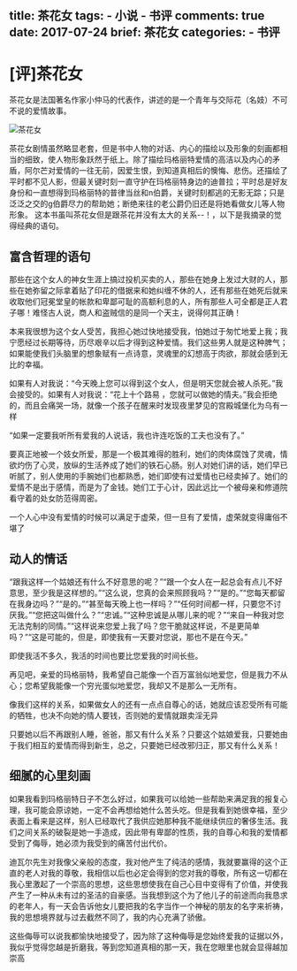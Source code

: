 title: 茶花女
tags:
    - 小说
    - 书评
comments: true
date: 2017-07-24
brief: 茶花女
categories:
    - 书评
---
# [评]茶花女
茶花女是法国著名作家小仲马的代表作，讲述的是一个青年与交际花（名妓）不可不说的爱情故事。

<!-- more -->

![茶花女](resources/images/茶花女.jpg)

茶花女剧情虽然略显老套，但是书中人物的对话、内心的描绘以及形象的刻画都相当的细致，使人物形象跃然于纸上。除了描绘玛格丽特爱情的高洁以及内心的矛盾，阿尔芒对爱情的一往无前，因爱生恨，到知道真相后的懊悔、悲伤。还描绘了平时都不见人影，但最关键时刻一直守护在玛格丽特身边的迪普拉；平时总是好友身份和一直想得到玛格丽特的普律当丝和n伯爵，关键时刻都逃的无影无踪；只是泛泛之交的g伯爵尽力的帮助她；断绝来往的老公爵仍旧还是将她看做女儿等人物形象。
这本书虽叫茶花女但是跟茶花并没有太大的关系--！，以下是我摘录的觉得经典的语句。


## 富含哲理的语句

那些在这个女人的神女生涯上搞过投机买卖的人，那些在她身上发过大财的人，那些在她弥留之际拿着贴了印花的借据来和她纠缠不休的人，还有那些在她死后就来收取他们冠冕堂皇的帐款和卑鄙可耻的高额利息的人，所有那些人可全都是正人君子哪！难怪古人说，商人和盗贼信的是同一个天主，说得何其正确！

本来我很想为这个女人受苦，我担心她过快地接受我，怕她过于匆忙地爱上我；我宁愿经过长期等待，历尽艰辛以后才得到这种爱情。我们这些男人就是这种脾气；如果能使我们头脑里的想象赋有一点诗意，灵魂里的幻想高于肉欲，那就会感到无比的幸福。

如果有人对我说：“今天晚上您可以得到这个女人，但是明天您就会被人杀死。”我会接受的。如果有人对我说：“花上十个路易 ，您就可以做她的情夫。”我会拒绝的，而且会痛哭一场，就像一个孩子在醒来时发现夜里梦见的宫殿城堡化为乌有一样

“如果一定要我听所有爱我的人说话，我也许连吃饭的工夫也没有了。”

要真正地被一个妓女所爱，那是一个极其难得的胜利，她们的肉体腐蚀了灵魂，情欲灼伤了心灵，放纵的生活养成了她们的铁石心肠。别人对她们讲的话，她们早已听腻了，别人使用的手腕她们也都熟悉，她们即使有过爱情也已经卖掉了。她们的爱情不是出于感情，而是为了金钱。她们工于心计，因此远比一个被母亲和修道院看守着的处女防范得周密。

一个人心中没有爱情的时候可以满足于虚荣，但一旦有了爱情，虚荣就变得庸俗不堪了

## 动人的情话

“跟我这样一个姑娘还有什么不好意思的呢？”“跟一个女人在一起总会有点儿不好意思，至少我是这样想的。”“这么说，您真的会来照顾我吗？”“是的。”“您每天都留在我身边吗？”“是的。”“甚至每天晚上也一样吗？”“任何时间都一样，只要您不讨厌我。”“您把这叫做什么？”“忠诚。”“这种忠诚是从哪儿来的呢？”“来自一种我对您无法克制的同情。”“这样说来您爱上我了吗？您干脆就这样说，不是更简单吗？”“这是可能的，但是，即使我有一天要对您说，那也不是在今天。”

即使我活不多久，我活的时间也要比您爱我的时间长些。

再见吧，亲爱的玛格丽特，我希望自己能像一个百万富翁似地爱您，但是我力不从心；您希望我能像一个穷光蛋似地爱您，我却又不是那么一无所有。

像我们这样的关系，如果做女人的还有一点点自尊心的话，她就应该忍受所有可能的牺牲，也决不向她的情人要钱，否则她的爱情就跟卖淫无异

只要她以后不再跟别人睡，爸爸，那又有什么关系？只要这个姑娘爱我，只要她由于我们相互的爱情而得到新生，总之，只要她已经改邪归正，那又有什么关系！

## 细腻的心里刻画

如果我看到玛格丽特日子不怎么好过，如果我可以给她一些帮助来满足我的报复心理，我可能会原谅她，一定不会再想给她什么苦头吃。但是我看到她很幸福，至少表面上看来是这样，别人已经取代了我供应她那种我不能继续供应的奢侈生活。我们之间关系的破裂是她一手造成，因此带有卑鄙的性质，我的自尊心和我的爱情都受到了侮辱，她必须为我受到的痛苦付出代价。

迪瓦尔先生对我像父亲般的态度，我对他产生了纯洁的感情，我就要赢得的这个正直的老人对我的尊敬，我相信以后也必定会得到的您对我的尊敬，所有这一切都在我心里激起了一个崇高的思想，这些思想使我在自己心目中变得有了价值，并使我产生了一种从未有过的圣洁的自豪感。当我想到这个为了他儿子的前途而向我恳求的老年人，有一天会告诉他女儿要把我的名字当作一个神秘的朋友的名字来祈祷，我的思想境界就与过去截然不同了，我的内心充满了骄傲。


这些侮辱可以说我都愉快地接受了，因为除了这种侮辱是您始终爱我的证据以外，我似乎觉得您越是折磨我，等到您知道真相的那一天，我在您眼里也就会显得越加崇高
